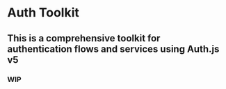 # Auth Toolkit

## This is a comprehensive toolkit for authentication flows and services using Auth.js v5

### WIP
